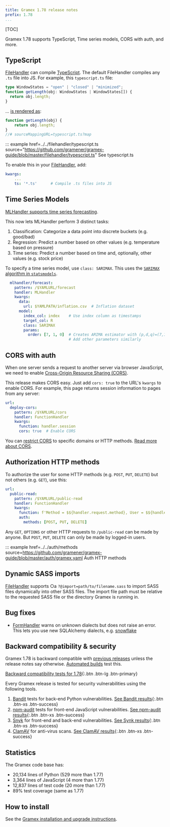 ```yaml
---
title: Gramex 1.78 release notes
prefix: 1.78
...
```


[TOC]

Gramex 1.78 supports TypeScript, Time series models, CORS with auth, and more.

## TypeScript

[FileHandler](../../filehandler/#typescript) can compile [TypeScript](https://www.typescriptlang.org/).
The default FileHandler compiles any `.ts` file into JS. For example, this `typescript.ts` file:

```ts
type WindowStates = "open" | "closed" | "minimized";
function getLength(obj: WindowStates | WindowStates[]) {
  return obj.length;
}
```

... [is rendered as](../../filehandler/typescript.ts):

```js
function getLength(obj) {
    return obj.length;
}
//# sourceMappingURL=typescript.ts?map
```

::: example href=../../filehandler/typescript.ts source="https://github.com/gramener/gramex-guide/blob/master/filehandler/typescript.ts"
    See typescript.ts

To enable this in your [FileHandler](../../filehandler/#typescript), add:

```yaml
kwargs:
    ...
    ts: '*.ts'      # Compile .ts files into JS
```

## Time Series Models

[MLHandler supports time series forecasting](../../mlhandler/#time-series-forecasting).

This now lets MLHandler perform 3 distinct tasks:

1. Classification: Categorize a data point into discrete buckets (e.g. good/bad)
2. Regression: Predict a number based on other values (e.g. temperature based on pressure)
3. Time series: Predict a number based on time and, optionally, other values (e.g. stock price)

To specify a time series model, use `class: SARIMAX`. This uses the
[`SARIMAX` algorithm in `statsmodels`](https://www.statsmodels.org/dev/generated/statsmodels.tsa.statespace.sarimax.SARIMAX.html).

```yaml
  mlhandler/forecast:
    pattern: /$YAMLURL/forecast
    handler: MLHandler
    kwargs:
      data:
        url: $YAMLPATH/inflation.csv  # Inflation dataset
      model:
        index_col: index    # Use index column as timestamps
        target_col: R
        class: SARIMAX
        params:
          order: [7, 1, 0]  # Creates ARIMA estimator with (p,d,q)=(7,1,0)
                            # Add other parameters similarly
```

## CORS with auth

When one server sends a request to another server via browser JavaScript, we need to enable
[Cross-Origin Resource Sharing (CORS)](https://developer.mozilla.org/en-US/docs/Web/HTTP/CORS).

This release makes CORS easy. Just add `cors: true` to the URL's `kwargs` to enable CORS.
For example, this page returns session information to pages from any server:

```yaml
url:
  deploy-cors:
    pattern: /$YAMLURL/cors
    handler: FunctionHandler
    kwargs:
      function: handler.session
      cors: true  # Enable CORS
```

You can [restrict CORS](../../deploy/#cors) to specific domains or HTTP methods.
[Read more about CORS](../../deploy/#cors).

## Authorization HTTP methods

To authorize the user for some HTTP methods (e.g. `POST`, `PUT`, `DELETE`) but not others (e.g.
`GET`), use this:

```yaml
url:
  public-read:
    pattern: /$YAMLURL/public-read
    handler: FunctionHandler
    kwargs:
      function: f'Method = $${handler.request.method}, User = $${handler.current_user}'
      auth:
        methods: [POST, PUT, DELETE]
```

Any `GET`, `OPTIONS` or other HTTP requests to `/public-read` can be made by anyone. But `POST`,
`PUT`, `DELETE` can only be made by logged-in users.

::: example href=../../auth/methods source=https://github.com/gramener/gramex-guide/blob/master/auth/gramex.yaml
    Auth HTTP methods

## Dynamic SASS imports

[FileHandler](../../filehandler/#sass) supports ○a `?@import=path/to/filename.sass` to import SASS
files dynamically into other SASS files. The import file path must be relative to the requested
SASS file or the directory Gramex is running in.

## Bug fixes

- [FormHandler](../../formhandler/) warns on unknown dialects but does not raise an error. This lets you use new SQLAlchemy dialects, e.g. [snowflake](https://pypi.org/project/snowflake-sqlalchemy/)

## Backward compatibility & security

Gramex 1.78 is backward compatible with [previous releases](../) unless the release notes say otherwise.
[Automated builds](https://travis-ci.com/github/gramener/gramex/builds) test this.

[Backward compatibility tests for 1.78](https://travis-ci.com/github/gramener/gramex/builds/TODO){:.btn .btn-lg .btn-primary}

Every Gramex release is tested for security vulnerabilities using the following tools.

1. [Bandit](https://bandit.readthedocs.io/) tests for back-end Python vulnerabilities.
   [See Bandit results](https://github.com/gramener/gramex/blob/master/reports/bandit.txt){:.btn .btn-xs .btn-success}
2. [npm-audit](https://docs.npmjs.com/cli/v6/commands/npm-audit) tests for front-end JavaScript vulnerabilities.
   [See npm-audit results](https://github.com/gramener/gramex/blob/master/reports/npm-audit.txt){:.btn .btn-xs .btn-success}
3. [Snyk](https://snyk.io/) for front-end and back-end vulnerabilities.
   [See Synk results](https://github.com/gramener/gramex/blob/master/reports/snyk.txt){:.btn .btn-xs .btn-success}
4. [ClamAV](https://www.clamav.net/) for anti-virus scans.
   [See ClamAV results](https://github.com/gramener/gramex/blob/master/reports/clamav.txt){:.btn .btn-xs .btn-success}

## Statistics

The Gramex code base has:

- 20,134 lines of Python (529 more than 1.77)
- 3,364 lines of JavaScript (4 more than 1.77)
- 12,837 lines of test code (20 more than 1.77)
- 89% test coverage (same as 1.77)


## How to install

See the [Gramex installation and upgrade instructions](../../install/).
